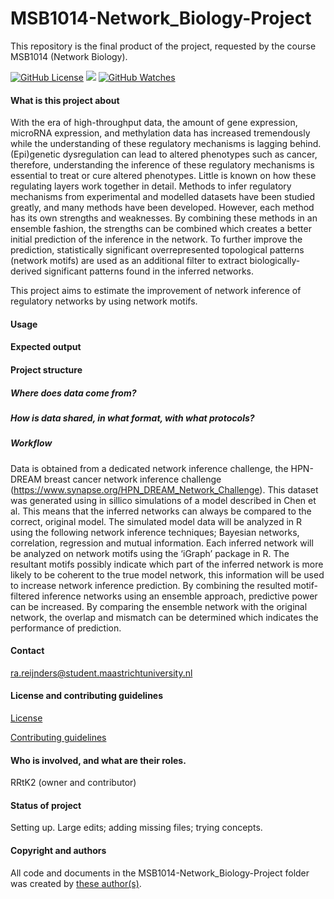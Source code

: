 # MSB1014-Network_Biology-Project
This repository is the final product of the project, requested by the course MSB1014 (Network Biology).

[![GitHub License](https://img.shields.io/github/license/Rrtk2/MSB1014-Network_Biology-Project)](https://github.com/Rrtk2/MSB1014-Network_Biology-Project/blob/master/LICENSE.md) ![](https://img.shields.io/badge/Status-Setting_up-orange) [![GitHub Watches](https://img.shields.io/github/watchers/Rrtk2/MSB1014-Network_Biology-Project.svg?style=social&label=Watch&maxAge=2592000)](https://github.com/Rrtk2/MSB1014-Network_Biology-Project/watchers) 


#### What is this project about
With the era of high-throughput data, the amount of gene expression, microRNA expression, and methylation data has increased tremendously while the understanding of these regulatory mechanisms is lagging behind. (Epi)genetic dysregulation can lead to altered phenotypes such as cancer, therefore, understanding the inference of these regulatory mechanisms is essential to treat or cure altered phenotypes. Little is known on how these regulating layers work together in detail. Methods to infer regulatory mechanisms from experimental and modelled datasets have been studied greatly, and many methods have been developed. However, each method has its own strengths and weaknesses. By combining these methods in an ensemble fashion, the strengths can be combined which creates a better initial prediction of the inference in the network. To further improve the prediction, statistically significant overrepresented topological patterns (network motifs) are used as an additional filter to extract biologically-derived significant patterns found in the inferred networks. 

This project aims to estimate the improvement of network inference of regulatory networks by using network motifs.
#### Usage

#### Expected output

#### Project structure
##### Where does data come from?


##### How is data shared, in what format, with what protocols?

##### Workflow
Data is obtained from a dedicated network inference challenge, the HPN-DREAM breast cancer network inference challenge (https://www.synapse.org/HPN_DREAM_Network_Challenge). This dataset was generated using in sillico simulations of a model described in Chen et al. This means that the inferred networks can always be compared to the correct, original model. The simulated model data will be analyzed in R using the following network inference techniques; Bayesian networks, correlation, regression and mutual information. Each inferred network will be analyzed on network motifs using the ‘iGraph’ package in R. The resultant motifs possibly indicate which part of the inferred network is more likely to be coherent to the true model network, this information will be used to increase network inference prediction. By combining the resulted motif-filtered inference networks using an ensemble approach, predictive power can be increased. By comparing the ensemble network with the original network, the overlap and mismatch can be determined which indicates the performance of prediction. 

#### Contact
ra.reijnders@student.maastrichtuniversity.nl


#### License and contributing guidelines
[License](/LICENSE.md) 

[Contributing guidelines](/CONTRIBUTING.md) 


#### Who is involved, and what are their roles.
RRtK2 (owner and contributor)


#### Status of project
Setting up. Large edits; adding missing files; trying concepts.


#### Copyright and authors
All code and documents in the MSB1014-Network_Biology-Project folder was created by [these author(s)](/AUTHORS.md).
